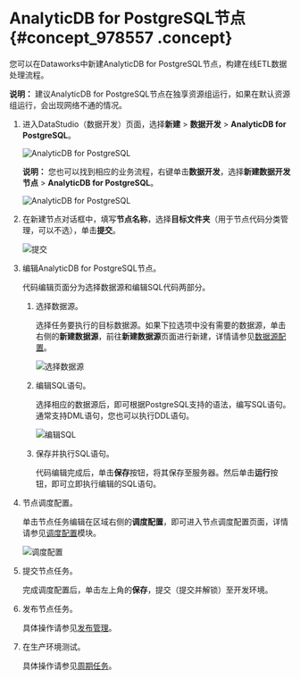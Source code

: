 # AnalyticDB for PostgreSQL节点 {#concept_978557 .concept}

您可以在Dataworks中新建AnalyticDB for PostgreSQL节点，构建在线ETL数据处理流程。

**说明：** 建议AnalyticDB for PostgreSQL节点在独享资源组运行，如果在默认资源组运行，会出现网络不通的情况。

1.  进入DataStudio（数据开发）页面，选择**新建** \> **数据开发** \> **AnalyticDB for PostgreSQL**。

    ![AnalyticDB for PostgreSQL](http://static-aliyun-doc.oss-cn-hangzhou.aliyuncs.com/assets/img/790668/156413708150837_zh-CN.png)

    **说明：** 您也可以找到相应的业务流程，右键单击**数据开发**，选择**新建数据开发节点** \> **AnalyticDB for PostgreSQL**。

    ![AnalyticDB for PostgreSQL](http://static-aliyun-doc.oss-cn-hangzhou.aliyuncs.com/assets/img/790668/156413708150838_zh-CN.png)

2.  在新建节点对话框中，填写**节点名称**，选择**目标文件夹**（用于节点代码分类管理，可以不选），单击**提交**。

    ![提交](http://static-aliyun-doc.oss-cn-hangzhou.aliyuncs.com/assets/img/790668/156413708150839_zh-CN.png)

3.  编辑AnalyticDB for PostgreSQL节点。

    代码编辑页面分为选择数据源和编辑SQL代码两部分。

    1.  选择数据源。

        选择任务要执行的目标数据源。如果下拉选项中没有需要的数据源，单击右侧的**新建数据源**，前往**新建数据源**页面进行新建，详情请参见[数据源配置](intl.zh-CN/使用指南/数据集成/数据源配置/支持的数据源.md#)。

        ![选择数据源](http://static-aliyun-doc.oss-cn-hangzhou.aliyuncs.com/assets/img/790668/156413708150840_zh-CN.png)

    2.  编辑SQL语句。

        选择相应的数据源后，即可根据PostgreSQL支持的语法，编写SQL语句。通常支持DML语句，您也可以执行DDL语句。

        ![编辑SQL](http://static-aliyun-doc.oss-cn-hangzhou.aliyuncs.com/assets/img/790668/156413708150841_zh-CN.png)

    3.  保存并执行SQL语句。

        代码编辑完成后，单击**保存**按钮，将其保存至服务器。然后单击**运行**按钮，即可立即执行编辑的SQL语句。

4.  节点调度配置。

    单击节点任务编辑在区域右侧的**调度配置**，即可进入节点调度配置页面，详情请参见[调度配置](intl.zh-CN/使用指南/数据开发/调度配置/基础属性.md#)模块。

    ![调度配置](http://static-aliyun-doc.oss-cn-hangzhou.aliyuncs.com/assets/img/790668/156413708150842_zh-CN.png)

5.  提交节点任务。

    完成调度配置后，单击左上角的**保存**，提交（提交并解锁）至开发环境。

6.  发布节点任务。

    具体操作请参见[发布管理](intl.zh-CN/使用指南/数据开发/发布管理/任务发布.md#)。

7.  在生产环境测试。

    具体操作请参见[周期任务](intl.zh-CN/使用指南/运维中心/任务列表/周期任务.md#)。


